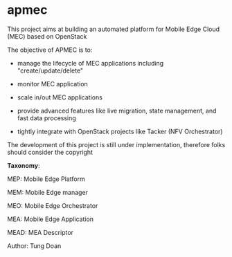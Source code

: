 # apmec
This project aims at building an automated platform for Mobile Edge Cloud (MEC) based on OpenStack


The objective of APMEC is to:

- manage the lifecycle of MEC applications including "create/update/delete"

- monitor MEC application

- scale in/out MEC applications

- provide advanced features like live migration, state management, and fast data processing

- tightly integrate with OpenStack projects like Tacker (NFV Orchestrator)


The development of this project is still under implementation, therefore folks should consider the copyright



**Taxonomy**:


MEP: Mobile Edge Platform

MEM: Mobile Edge manager

MEO: Mobile Edge Orchestrator

MEA: Mobile Edge Application

MEAD: MEA Descriptor




Author: Tung Doan